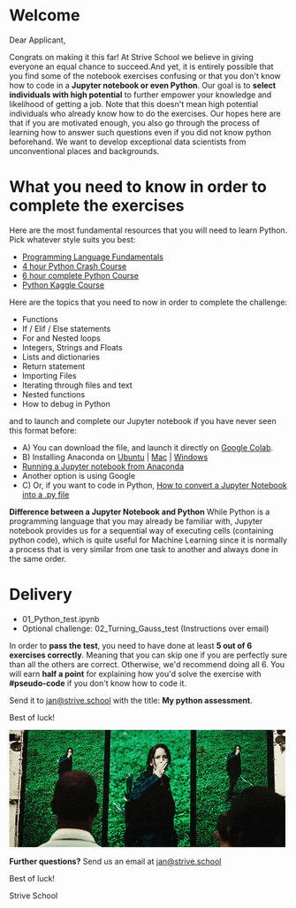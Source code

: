 # Welcome

Dear Applicant,

Congrats on making it this far! At Strive School we believe in giving everyone an equal chance to succeed.And yet, it is entirely possible that you find some of the notebook exercises confusing or that you don't know how to code in a **Jupyter notebook or even Python**. Our goal is to **select individuals with high potential** to further empower your knowledge and likelihood of getting a job. Note that this doesn't mean high potential individuals who already know how to do the exercises. Our hopes here are that if you are motivated enough, you also go through the process of learning how to answer such questions even if you did not know python beforehand. We want to develop exceptional data scientists from unconventional places and backgrounds.

# What you need to know in order to complete the exercises

Here are the most fundamental resources that you will need to learn Python. Pick whatever style suits you best: 
- [Programming Language Fundamentals](https://www.linkedin.com/learning/programming-foundations-fundamentals-3/exploring-languages)
- [4 hour Python Crash Course](https://www.youtube.com/watch?v=rfscVS0vtbw)
- [6 hour complete Python Course](https://www.youtube.com/watch?v=_uQrJ0TkZlc)
- [Python Kaggle Course](https://www.kaggle.com/learn/python)

Here are the topics that you need to now in order to complete the challenge:
- Functions
- If / Elif / Else statements
- For and Nested loops
- Integers, Strings and Floats
- Lists and dictionaries
- Return statement
- Importing Files
- Iterating through files and text
- Nested functions
- How to debug in Python

and to launch and complete our Jupyter notebook if you have never seen this format before:
- A) You can download the file, and launch it directly on [Google Colab](https://www.youtube.com/watch?v=agj3AxNPDWU).
- B) Installing Anaconda on [Ubuntu](https://www.digitalocean.com/community/tutorials/how-to-install-anaconda-on-ubuntu-18-04-quickstart) | [Mac](https://docs.anaconda.com/anaconda/install/mac-os/) | [Windows](https://problemsolvingwithpython.com/01-Orientation/01.03-Installing-Anaconda-on-Windows/)
- [Running a Jupyter notebook from Anaconda](https://jupyter-notebook-beginner-guide.readthedocs.io/en/latest/execute.html)
- Another option is using Google 
- C) Or, if you want to code in Python, [How to convert a Jupyter Notebook into a .py file](https://stackoverflow.com/questions/37797709/convert-json-ipython-notebook-ipynb-to-py-file)

**Difference between a Jupyter Notebook and Python**
While Python is a programming language that you may already be familiar with, Jupyter notebook provides us for a sequential way of executing cells (containing python code), which is quite useful for Machine Learning since it is normally a process that is very similar from one task to another and always done in the same order.

# Delivery
- 01_Python_test.ipynb
- Optional challenge: 02_Turning_Gauss_test (Instructions over email)

In order to **pass the test**, you need to have done at least **5 out of 6 exercises correctly**. Meaning that you can skip one if you are perfectly sure than all the others are correct. Otherwise, we'd recommend doing all 6. You will earn **half a point** for explaining how you'd solve the exercise with **#pseudo-code** if you don't know how to code it. 

Send it to jan@strive.school with the title: **My python assessment**.

Best of luck!

![](images/hunger.gif)

**Further questions?**
Send us an email at jan@strive.school

Best of luck!

Strive School
